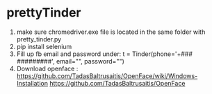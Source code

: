 # prettyTinder

1. make sure chromedriver.exe file is located in the same folder with pretty_tinder.py
2. pip install selenium
3. Fill up fb email and password under: t = Tinder(phone='+### #########', email="", password="")
4. Download openface :
https://github.com/TadasBaltrusaitis/OpenFace/wiki/Windows-Installation
https://github.com/TadasBaltrusaitis/OpenFace
